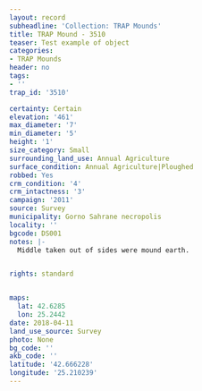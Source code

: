 ```yaml
---
layout: record
subheadline: 'Collection: TRAP Mounds'
title: TRAP Mound - 3510
teaser: Test example of object
categories:
- TRAP Mounds
header: no
tags:
- ''
trap_id: '3510'

certainty: Certain
elevation: '461'
max_diameter: '7'
min_diameter: '5'
height: '1'
size_category: Small
surrounding_land_use: Annual Agriculture
surface_condition: Annual Agriculture|Ploughed
robbed: Yes
crm_condition: '4'
crm_intactness: '3'
campaign: '2011'
source: Survey
municipality: Gorno Sahrane necropolis
locality: ''
bgcode: DS001
notes: |-
  Middle taken out of sides were mound earth.


rights: standard


maps:
  lat: 42.6285
  lon: 25.2442
date: 2018-04-11
land_use_source: Survey
photo: None
bg_code: ''
akb_code: ''
latitude: '42.666228'
longitude: '25.210239'
---
```

